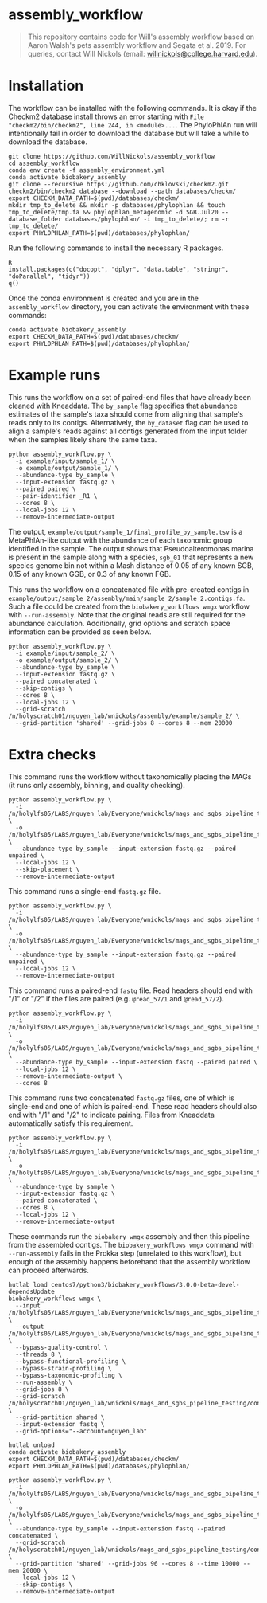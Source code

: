 # assembly_workflow

> This repository contains code for Will's assembly workflow based on Aaron Walsh's pets assembly workflow and Segata et al. 2019. For queries, contact Will Nickols (email: <willnickols@college.harvard.edu>).

# Installation

The workflow can be installed with the following commands.  It is okay if the Checkm2 database install throws an error starting with `File "checkm2/bin/checkm2", line 244, in <module>...`.  The PhyloPhlAn run will intentionally fail in order to download the database but will take a while to download the database.
```
git clone https://github.com/WillNickols/assembly_workflow
cd assembly_workflow
conda env create -f assembly_environment.yml
conda activate biobakery_assembly
git clone --recursive https://github.com/chklovski/checkm2.git
checkm2/bin/checkm2 database --download --path databases/checkm/
export CHECKM_DATA_PATH=$(pwd)/databases/checkm/
mkdir tmp_to_delete && mkdir -p databases/phylophlan && touch tmp_to_delete/tmp.fa && phylophlan_metagenomic -d SGB.Jul20 --database_folder databases/phylophlan/ -i tmp_to_delete/; rm -r tmp_to_delete/
export PHYLOPHLAN_PATH=$(pwd)/databases/phylophlan/
```

Run the following commands to install the necessary R packages.
```
R
install.packages(c("docopt", "dplyr", "data.table", "stringr", "doParallel", "tidyr"))
q()
```

Once the conda environment is created and you are in the `assembly_workflow` directory, you can activate the environment with these commands:
```
conda activate biobakery_assembly
export CHECKM_DATA_PATH=$(pwd)/databases/checkm/
export PHYLOPHLAN_PATH=$(pwd)/databases/phylophlan/
```

# Example runs

This runs the workflow on a set of paired-end files that have already been cleaned with Kneaddata.  The `by_sample` flag specifies that abundance estimates of the sample's taxa should come from aligning that sample's reads only to its contigs.  Alternatively, the `by_dataset` flag can be used to align a sample's reads against all contigs generated from the input folder when the samples likely share the same taxa.
```
python assembly_workflow.py \
  -i example/input/sample_1/ \
  -o example/output/sample_1/ \
  --abundance-type by_sample \
  --input-extension fastq.gz \
  --paired paired \
  --pair-identifier _R1 \
  --cores 8 \
  --local-jobs 12 \
  --remove-intermediate-output
```

The output, `example/output/sample_1/final_profile_by_sample.tsv` is a MetaPhlAn-like output with the abundance of each taxonomic group identified in the sample.  The output shows that Pseudoalteromonas marina is present in the sample along with a species, `sgb_01` that represents a new species genome bin not within a Mash distance of 0.05 of any known SGB, 0.15 of any known GGB, or 0.3 of any known FGB.

This runs the workflow on a concatenated file with pre-created contigs in `example/output/sample_2/assembly/main/sample_2/sample_2.contigs.fa`.  Such a file could be created from the `biobakery_workflows wmgx` workflow with `--run-assembly`.  Note that the original reads are still required for the abundance calculation.  Additionally, grid options and scratch space information can be provided as seen below.
```
python assembly_workflow.py \
  -i example/input/sample_2/ \
  -o example/output/sample_2/ \
  --abundance-type by_sample \
  --input-extension fastq.gz \
  --paired concatenated \
  --skip-contigs \
  --cores 8 \
  --local-jobs 12 \
  --grid-scratch /n/holyscratch01/nguyen_lab/wnickols/assembly/example/sample_2/ \
  --grid-partition 'shared' --grid-jobs 8 --cores 8 --mem 20000
```

# Extra checks

This command runs the workflow without taxonomically placing the MAGs (it runs only assembly, binning, and quality checking).
```
python assembly_workflow.py \
  -i /n/holylfs05/LABS/nguyen_lab/Everyone/wnickols/mags_and_sgbs_pipeline_testing/test_inputs/single_end/ \
  -o /n/holylfs05/LABS/nguyen_lab/Everyone/wnickols/mags_and_sgbs_pipeline_testing/test_outputs/single_end/ \
  --abundance-type by_sample --input-extension fastq.gz --paired unpaired \
  --local-jobs 12 \
  --skip-placement \
  --remove-intermediate-output
```

This command runs a single-end `fastq.gz` file.
```
python assembly_workflow.py \
  -i /n/holylfs05/LABS/nguyen_lab/Everyone/wnickols/mags_and_sgbs_pipeline_testing/test_inputs/single_end/ \
  -o /n/holylfs05/LABS/nguyen_lab/Everyone/wnickols/mags_and_sgbs_pipeline_testing/test_outputs/single_end/ \
  --abundance-type by_sample --input-extension fastq.gz --paired unpaired \
  --local-jobs 12 \
  --remove-intermediate-output
```

This command runs a paired-end `fastq` file.  Read headers should end with "/1" or "/2" if the files are paired (e.g. `@read_57/1` and `@read_57/2`).
```
python assembly_workflow.py \
  -i /n/holylfs05/LABS/nguyen_lab/Everyone/wnickols/mags_and_sgbs_pipeline_testing/test_inputs/paired_end/ \
  -o /n/holylfs05/LABS/nguyen_lab/Everyone/wnickols/mags_and_sgbs_pipeline_testing/test_outputs/paired_end/ \
  --abundance-type by_sample --input-extension fastq --paired paired \
  --local-jobs 12 \
  --remove-intermediate-output \
  --cores 8
```

This command runs two concatenated `fastq.gz` files, one of which is single-end and one of which is paired-end.  These read headers should also end with "/1" and "/2" to indicate pairing.  Files from Kneaddata automatically satisfy this requirement.
```
python assembly_workflow.py \
  -i /n/holylfs05/LABS/nguyen_lab/Everyone/wnickols/mags_and_sgbs_pipeline_testing/test_inputs/concat/ \
  -o /n/holylfs05/LABS/nguyen_lab/Everyone/wnickols/mags_and_sgbs_pipeline_testing/test_outputs/concat/ \
  --abundance-type by_sample \
  --input-extension fastq.gz \
  --paired concatenated \
  --cores 8 \
  --local-jobs 12 \
  --remove-intermediate-output
```

These commands run the `biobakery wmgx` assembly and then this pipeline from the assembled contigs.  The `biobakery_workflows wmgx` command with `--run-assembly` fails in the Prokka step (unrelated to this workflow), but enough of the assembly happens beforehand that the assembly workflow can proceed afterwards.
```
hutlab load centos7/python3/biobakery_workflows/3.0.0-beta-devel-dependsUpdate
biobakery_workflows wmgx \
  --input /n/holylfs05/LABS/nguyen_lab/Everyone/wnickols/mags_and_sgbs_pipeline_testing/test_inputs/contigs_int_kneaddata/ \
  --output /n/holylfs05/LABS/nguyen_lab/Everyone/wnickols/mags_and_sgbs_pipeline_testing/test_outputs/contigs_int/ \
  --bypass-quality-control \
  --threads 8 \
  --bypass-functional-profiling \
  --bypass-strain-profiling \
  --bypass-taxonomic-profiling \
  --run-assembly \
  --grid-jobs 8 \
  --grid-scratch /n/holyscratch01/nguyen_lab/wnickols/mags_and_sgbs_pipeline_testing/contigs_int/ \
  --grid-partition shared \
  --input-extension fastq \
  --grid-options="--account=nguyen_lab"
  
hutlab unload
conda activate biobakery_assembly
export CHECKM_DATA_PATH=$(pwd)/databases/checkm/
export PHYLOPHLAN_PATH=$(pwd)/databases/phylophlan/

python assembly_workflow.py \
  -i /n/holylfs05/LABS/nguyen_lab/Everyone/wnickols/mags_and_sgbs_pipeline_testing/test_inputs/contigs_int_kneaddata/ \
  -o /n/holylfs05/LABS/nguyen_lab/Everyone/wnickols/mags_and_sgbs_pipeline_testing/test_outputs/contigs_int/ \
  --abundance-type by_sample --input-extension fastq --paired concatenated \
  --grid-scratch /n/holyscratch01/nguyen_lab/wnickols/mags_and_sgbs_pipeline_testing/contigs_int/ \
  --grid-partition 'shared' --grid-jobs 96 --cores 8 --time 10000 --mem 20000 \
  --local-jobs 12 \
  --skip-contigs \
  --remove-intermediate-output
```
